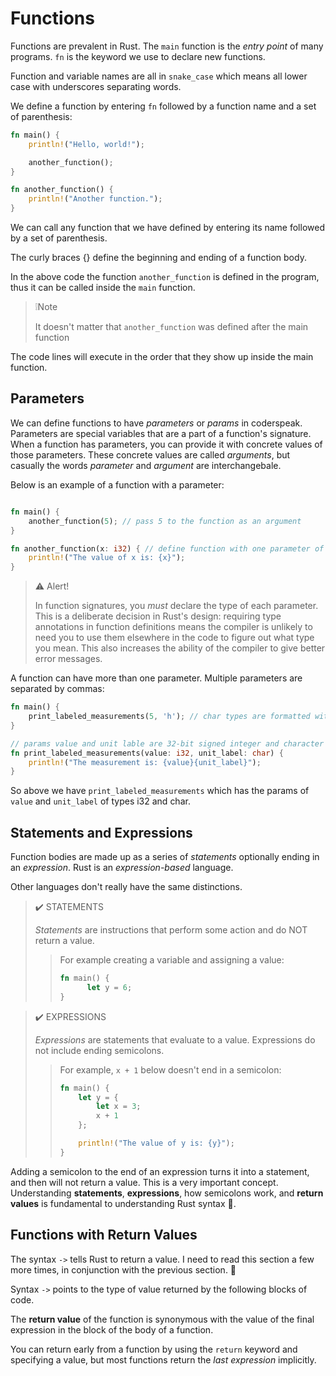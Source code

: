 # Functions

Functions are prevalent in Rust. The `main` function is the *entry point* of many programs. `fn` is the keyword we use to declare new functions.

Function and variable names are all in `snake_case` which means all lower case with underscores separating words.

We define a function by entering `fn` followed by a function name and a set of parenthesis:

```rust
fn main() {
    println!("Hello, world!");

    another_function();
}

fn another_function() {
    println!("Another function.");
}

```

We can call any function that we have defined by entering its name followed by a set of parenthesis.

The curly braces {} define the beginning and ending of a function body.

In the above code the function `another_function` is defined in the program, thus it can be called inside the `main` function.

>❕Note
>
>It doesn't matter that `another_function` was defined after the main function

The code lines will execute in the order that they show up inside the main function.

## Parameters

We can define functions to have *parameters* or *params* in coderspeak. Parameters are special variables that are a part of a function's signature. When a function has parameters, you can provide it with concrete values of those parameters. These concrete values are called *arguments*, but casually the words *parameter* and *argument* are interchangebale.

Below is an example of a function with a parameter:

```rust

fn main() {
    another_function(5); // pass 5 to the function as an argument
}

fn another_function(x: i32) { // define function with one parameter of type 32 bit signed integer.
    println!("The value of x is: {x}");
}
```

> ⚠️ Alert!
>
> In function signatures, you *must* declare the type of each parameter. This is a deliberate decision in Rust's design: requiring type annotations in function definitions means the compiler is unlikely to need you to use them elsewhere in the code to figure out what type you mean. This also increases the ability of the compiler to give better error messages.

A function can have more than one parameter. Multiple parameters are separated by commas:

```rust
fn main() {
    print_labeled_measurements(5, 'h'); // char types are formatted with single quotes
}

// params value and unit lable are 32-bit signed integer and character types respectively
fn print_labeled_measurements(value: i32, unit_label: char) { 
    println!("The measurement is: {value}{unit_label}");
} 
```
So above we have `print_labeled_measurements` which has the params of `value` and `unit_label` of types i32 and char.

## Statements and Expressions

Function bodies are made up as a series of *statements* optionally ending in an *expression*. Rust is an *expression-based* language.

Other languages don't really have the same distinctions.

> ✔️ STATEMENTS
>
> *Statements* are instructions that perform some action and do NOT return a value.
>
>> For example creating a variable and assigning a value:
>> ```rust
>> fn main() {
>>       let y = 6;  
>> }
>> ```

> ✔️ EXPRESSIONS
>
> *Expressions* are statements that evaluate to a value. Expressions do not include ending semicolons.
>
>> For example, `x + 1` below doesn't end in a semicolon:
>> ```rust
>> fn main() {
>>     let y = {
>>         let x = 3;
>>         x + 1
>>     };
>>
>>     println!("The value of y is: {y}");   
>> }
>>

Adding a semicolon to the end of an expression turns it into a statement, and then will not return a value. This is a very important concept. Understanding **statements**, **expressions**, how semicolons work, and **return values** is fundamental to understanding Rust syntax 🦀.

## Functions with Return Values

The syntax `->` tells Rust to return a value. I need to read this section a few more times, in conjunction with the previous section. 🧠

Syntax `->` points to the type of value returned by the following blocks of code.

The **return value** of the function is synonymous with the value of the final expression in the block of the body of a function.

You can return early from a function by using the `return` keyword and specifying a value, but most functions return the *last expression* implicitly.
